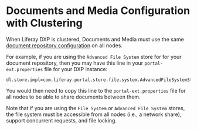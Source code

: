 # Documents and Media Configuration with Clustering

When Liferay DXP is clustered, Documents and Media must use the same [document repository configuration](https://help.liferay.com/hc/en-us/articles/360028810112-Document-Repository-Configuration) on all nodes.

For example, if you are using the `Advanced File System` store for for your document repository, then you may have this line in your `portal-ext.properties` file for your DXP instance:

```properties
dl.store.impl=com.liferay.portal.store.file.system.AdvancedFileSystemStore
```

You would then need to copy this line to the `portal-ext.properties` file for all nodes to be able to share documents between them.

Note that if you are using the `File System` or `Advanced File System` stores, the file system must be accessible from all nodes (i.e., a network share), support concurrent requests, and file locking.
